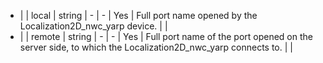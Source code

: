  * |    | local          | string  | -   |   -           | Yes          | Full port name opened by the Localization2D_nwc_yarp device.                             |       |
 * |    | remote         | string  | -   |   -           | Yes          | Full port name of the port opened on the server side, to which the Localization2D_nwc_yarp connects to.   |     |
